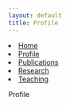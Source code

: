```yaml
---
layout: default
title: Profile
---
```

<li><a href="{{site.baseurl}}">Home</a></li>
<li><a href="{{site.baseurl}}/profile">Profile</a></li>
<li><a href="{{site.baseurl}}/publications">Publications</a></li>
<li><a href="{{site.baseurl}}/research">Research</a></li>
<li><a href="{{site.baseurl}}/teaching">Teaching</a></li>

Profile
